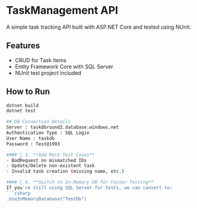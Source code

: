 # TaskManagement API

A simple task tracking API built with ASP.NET Core and tested using NUnit.

## Features
- CRUD for Task items
- Entity Framework Core with SQL Server
- NUnit test project included

## How to Run
```bash
dotnet build
dotnet test

## DB Connection Details
Server : taskdbround2.database.windows.net
Authentication Type : SQL Login
User Name : taskdb
Password : Test@1993

#### 🧪 3. **Add More Test Cases**
- BadRequest on mismatched IDs
- Update/Delete non-existent task
- Invalid task creation (missing name, etc.)

#### 🔁 4. **Switch to In-Memory DB for Faster Testing**
If you're still using SQL Server for tests, we can convert to:
```csharp
.UseInMemoryDatabase("TestDb")
